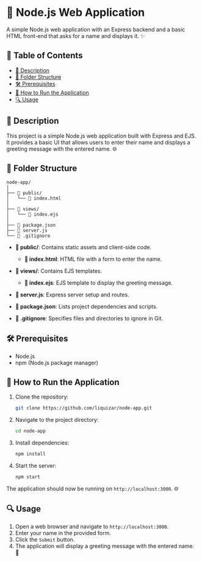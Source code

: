 # 🚀 Node.js Web Application

A simple Node.js web application with an Express backend and a basic HTML front-end that asks for a name and displays it. ✨

## 📝 Table of Contents

- [📖 Description](#-description)
- [📂 Folder Structure](#-folder-structure)
- [🛠️ Prerequisites](#️-prerequisites)
- [🚀 How to Run the Application](#️-how-to-run-the-application)
- [🔍 Usage](#-usage)

## 📖 Description

This project is a simple Node.js web application built with Express and EJS. It provides a basic UI that allows users to enter their name and displays a greeting message with the entered name. 🌐

## 📂 Folder Structure

```
node-app/
│
├── 📁 public/
│   └── 📄 index.html
│
├── 📁 views/
│   └── 📄 index.ejs
│
├── 📄 package.json
├── 📄 server.js
└── 📄 .gitignore
```

- **📁 public/**: Contains static assets and client-side code.
  - **📄 index.html**: HTML file with a form to enter the name.
  
- **📁 views/**: Contains EJS templates.
  - **📄 index.ejs**: EJS template to display the greeting message.
  
- **📄 server.js**: Express server setup and routes.
  
- **📄 package.json**: Lists project dependencies and scripts.
  
- **📄 .gitignore**: Specifies files and directories to ignore in Git.

## 🛠️ Prerequisites

- Node.js
- npm (Node.js package manager)

## 🚀 How to Run the Application

1. Clone the repository:

    ```bash
    git clone https://github.com/liquizar/node-app.git
    ```

2. Navigate to the project directory:

    ```bash
    cd node-app
    ```

3. Install dependencies:

    ```bash
    npm install
    ```

4. Start the server:

    ```bash
    npm start
    ```

The application should now be running on `http://localhost:3000`. 🌐

## 🔍 Usage

1. Open a web browser and navigate to `http://localhost:3000`.
2. Enter your name in the provided form.
3. Click the `Submit` button.
4. The application will display a greeting message with the entered name. 👋
